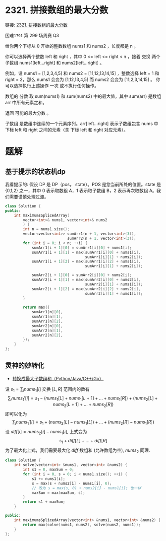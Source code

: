 # 2321. 拼接数组的最大分数
链接: [2321. 拼接数组的最大分数](https://leetcode.cn/problems/maximum-score-of-spliced-array/)

困难`1791` 第 299 场周赛 Q3

给你两个下标从 0 开始的整数数组 nums1 和 nums2 ，长度都是 n 。

你可以选择两个整数 left 和 right ，其中 0 <= left <= right < n ，接着 交换 两个子数组 nums1[left...right] 和 nums2[left...right] 。

例如，设 nums1 = [1,2,3,4,5] 和 nums2 = [11,12,13,14,15] ，整数选择 left = 1 和 right = 2，那么 nums1 会变为 [1,12,13,4,5] 而 nums2 会变为 [11,2,3,14,15] 。
你可以选择执行上述操作 一次 或不执行任何操作。

数组的 分数 取 sum(nums1) 和 sum(nums2) 中的最大值，其中 sum(arr) 是数组 arr 中所有元素之和。

返回 可能的最大分数 。

子数组 是数组中连续的一个元素序列。arr[left...right] 表示子数组包含 nums 中下标 left 和 right 之间的元素（含 下标 left 和 right 对应元素）。

# 题解
## 基于提示的状态机dp
我看提示的: 假设 DP 是 DP（pos， state）。POS 是您当前所处的位置。state 是 {0,1,2} 之一，其中 0 表示取数组 A，1 表示取子数组 B，2 表示再次取数组 A。我们需要谨慎处理过渡。


```C++
class Solution {
public:
    int maximumsSplicedArray(
        vector<int>& nums1, vector<int>& nums2
        ) {
        int n = nums1.size();
        vector<vector<int>> sumArr1(n + 1, vector<int>(3)), 
                            sumArr2(n + 1, vector<int>(3));
        for (int i = 0; i < n; ++i) {
            sumArr1[i + 1][0] = sumArr1[i][0] + nums1[i];
            sumArr1[i + 1][1] = max(sumArr1[i][0] + nums1[i],
                                    sumArr1[i][1] + nums2[i]);
            sumArr1[i + 1][2] = max(sumArr1[i][2] + nums1[i],
                                    sumArr1[i][1] + nums2[i]);

            sumArr2[i + 1][0] = sumArr2[i][0] + nums2[i];
            sumArr2[i + 1][1] = max(sumArr2[i][0] + nums2[i],
                                    sumArr2[i][1] + nums1[i]);
            sumArr2[i + 1][2] = max(sumArr2[i][2] + nums2[i],
                                    sumArr2[i][1] + nums1[i]);
        }
        
        return max({
            sumArr1[n][0],
            sumArr1[n][1],
            sumArr1[n][2], 
            sumArr2[n][0],
            sumArr2[n][1],
            sumArr2[n][2],
        });
    }
};
```

## 灵神的妙转化
- [转换成最大子数组和（Python/Java/C++/Go）](https://leetcode.cn/problems/maximum-score-of-spliced-array/solutions/1626030/by-endlesscheng-fm8l)

设 $s_1 = \sum_i{nums_1[i]}$ 交换 $[L, R]$ 范围内的数有 $$\sum_i{nums_1'[i]} = s_1 - (nums_1[L] + nums_1[L + 1] + ... + nums_1[R]) + (nums_2[L] + nums_2[L + 1] + ... + nums_2[R])$$ 即可以化为 $$\sum_i{nums_1'[i]} = s_1 + (nums_2[L] - nums_1[L]) + ... + (nums_2[R] - nums_1[R])$$ 设 $diff[i] = nums_2[i] - nums_1[i]$, 上式变为 $$s_1 + diff[L] + ... + diff[R]$$ 为了最大化上式，我们需要最大化 $diff$ 数组和 (允许数组为空), $nums_2$ 同理.

```C++
class Solution {
    int solve(vector<int> &nums1, vector<int> &nums2) {
        int s1 = 0, maxSum = 0;
        for (int i = 0, s = 0; i < nums1.size(); ++i) {
            s1 += nums1[i];
            s = max(s + nums2[i] - nums1[i], 0);
            // 改为 s = max(s, 0) + nums2[i] - nums1[i]; 也一样
            maxSum = max(maxSum, s);
        }
        return s1 + maxSum;
    }

public:
    int maximumsSplicedArray(vector<int> &nums1, vector<int> &nums2) {
        return max(solve(nums1, nums2), solve(nums2, nums1));
    }
};
```

